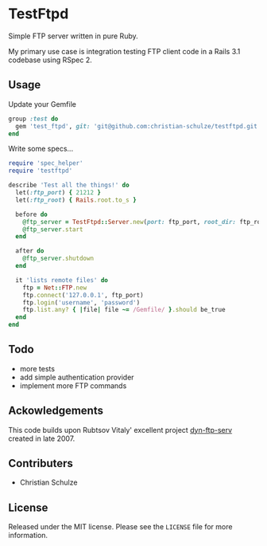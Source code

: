# TestFtpd

Simple FTP server written in pure Ruby.

My primary use case is integration testing FTP client code in a Rails 3.1 codebase using RSpec 2.

## Usage

Update your Gemfile

```ruby
group :test do
  gem 'test_ftpd', git: 'git@github.com:christian-schulze/testftpd.git', require: false
end
```

Write some specs...

```ruby
require 'spec_helper'
require 'testftpd'

describe 'Test all the things!' do
  let(:ftp_port) { 21212 }
  let(:ftp_root) { Rails.root.to_s }

  before do
    @ftp_server = TestFtpd::Server.new(port: ftp_port, root_dir: ftp_root)
    @ftp_server.start
  end

  after do
    @ftp_server.shutdown
  end

  it 'lists remote files' do
    ftp = Net::FTP.new
    ftp.connect('127.0.0.1', ftp_port)
    ftp.login('username', 'password')
    ftp.list.any? { |file| file ~= /Gemfile/ }.should be_true
  end
end
```

## Todo

* more tests
* add simple authentication provider
* implement more FTP commands

## Ackowledgements

This code builds upon Rubtsov Vitaly' excellent project [dyn-ftp-serv](http://rubyforge.org/projects/dyn-ftp-serv/) created in late 2007.

## Contributers

* Christian Schulze

## License

Released under the MIT license. Please see the `LICENSE` file for more information.
